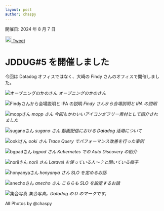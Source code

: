 ```yaml
---
layout: post
author: chaspy
---
```


開催日: 2024 年 8 月 7 日

<!-- Tweet Button with X Icon Image -->
<a href="https://twitter.com/intent/tweet?text=JDDUG#5を開催しました%20#JDDUG" class="twitter-share-button" data-size="large">
<img src="x-icon.png" alt="X Icon" style="width: 20px; height: 20px;"> Tweet </a>
<script async src="https://platform.twitter.com/widgets.js" charset="utf-8"></script>

# JDDUG#5 を開催しました

今回は Datadog オフィスではなく、大崎の Findy さんのオフィスで開催しました。

![オープニングのかのさん](/assets/images/meetup5_kano.jpg)
_オープニングのかのさん_

![Findyさんから会場説明と IPA の説明](/assets/images/meetup5_findy.jpg)
_Findy さんから会場説明と IPA の説明_

![moppさん](/assets/images/meetup5_mopp.jpg)
_mopp さん 今回もかわいいアイコンがフリー素材として紹介されました_

![suganoさん](/assets/images/meetup5_sugano.jpg)
_sugano さん 動画配信における Datadog 活用について_

![ookiさん](/assets/images/meetup5_ooki.jpg)
_ooki さん Trace Query でパフォーマンス改善を行った事例_

![bgpadさん](/assets/images/meetup5_bgpad.jpg)
_bgpad さん Kubernetes での Auto Discovery の紹介_

![noriiさん](/assets/images/meetup5_norii.jpg)
_norii さん Laravel を使っている人〜？と聞いている様子_

![honyanyaさん](/assets/images/meetup5_honyanya.jpg)
_honyanya さん SLO を定めるお話_

![anechoさん](/assets/images/meetup5_anecho108.jpg)
_anecho さん こちらも SLO を設定するお話_

![集合写真](/assets/images/meetup5_all.jpg)
_集合写真。Datadog の D のマークです。_

All Photos by @chaspy
